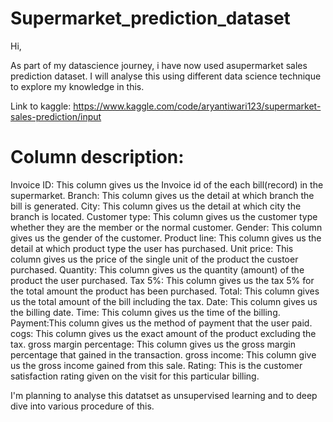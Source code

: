 # Supermarket_prediction_dataset

Hi,

As part of my datascience journey, i have now used asupermarket sales prediction dataset. I will analyse this using different data science technique to explore my knowledge in this.

Link to kaggle: https://www.kaggle.com/code/aryantiwari123/supermarket-sales-prediction/input

# Column description:

Invoice ID:  This column gives us the Invoice id of the each bill(record) in the supermarket.
Branch: This column gives us the detail at which branch the bill is generated.
City: This column gives us the detail at which city the branch is located.
Customer type: This column gives us the customer type whether they are the member or the normal customer.
Gender: This column gives us the gender of the customer.
Product line: This column gives us the detail at which product type the user has purchased.
Unit price: This column gives us the price of the single unit of the product the custoer purchased.
Quantity: This column gives us the quantity (amount) of the product the user purchased.
Tax 5%: This column gives us the tax 5% for the total amount the product has been purchased.
Total: This column gives us the total amount of the bill including the tax.
Date: This column gives us the billing date.
Time: This column gives us the time of the billing. 
Payment:This column gives us the method of payment that the user paid.
cogs: This column gives us the exact amount of the product excluding the tax.
gross margin percentage: This column gives us the gross margin percentage that gained in the transaction.
gross income: This column give us the gross income gained from this sale.
Rating: This is the customer satisfaction rating given on the visit for this particular billing.

I'm planning to analyse this datatset as unsupervised learning and to deep dive into various procedure of this.

